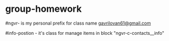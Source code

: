 # group-homework

#ngvr- is my personal prefix for class name gavrilovan61@gmail.com

#info-postion - it's class for manage items in block "ngvr-c-contacts\_\_info"
